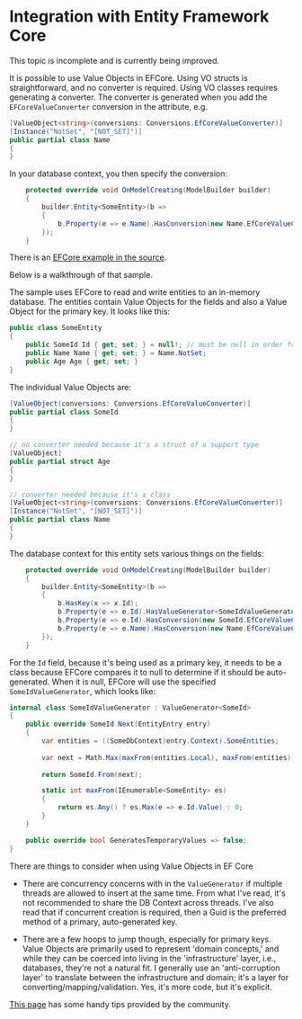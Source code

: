 # Integration with Entity Framework Core

<note>
This topic is incomplete and is currently being improved.
</note>

It is possible to use Value Objects in EFCore. Using VO structs is straightforward, and no converter is required. Using VO classes requires generating a converter.
The converter is generated when you add the `EFCoreValueConverter` conversion in the attribute, e.g.

```c#
[ValueObject<string>(conversions: Conversions.EfCoreValueConverter)]
[Instance("NotSet", "[NOT_SET]")]
public partial class Name
{
}
```

In your database context, you then specify the conversion:

```c#
    protected override void OnModelCreating(ModelBuilder builder)
    {
        builder.Entity<SomeEntity>(b =>
        {
            b.Property(e => e.Name).HasConversion(new Name.EfCoreValueConverter());
        });
    }
```

There is an [EFCore example in the source](https://github.com/SteveDunn/Vogen/tree/main/samples/Vogen.Examples/SerializationAndConversion/EFCore).

Below is a walkthrough of that sample.

The sample uses EFCore to read and write entities to an in-memory database. The entities contain Value Objects for the fields and also a Value Object for the primary key. It looks like this:

```c#
public class SomeEntity
{
    public SomeId Id { get; set; } = null!; // must be null in order for EF core to generate a value
    public Name Name { get; set; } = Name.NotSet;
    public Age Age { get; set; }
}
```

The individual Value Objects are:

```c#
[ValueObject(conversions: Conversions.EfCoreValueConverter)]
public partial class SomeId
{
}

// no converter needed because it's a struct of a support type
[ValueObject]
public partial struct Age
{
}

// converter needed because it's a class
[ValueObject<string>(conversions: Conversions.EfCoreValueConverter)]
[Instance("NotSet", "[NOT_SET]")]
public partial class Name
{
}
```

The database context for this entity sets various things on the fields:

```c#
    protected override void OnModelCreating(ModelBuilder builder)
    {
        builder.Entity<SomeEntity>(b =>
        {
            b.HasKey(x => x.Id);
            b.Property(e => e.Id).HasValueGenerator<SomeIdValueGenerator>();
            b.Property(e => e.Id).HasConversion(new SomeId.EfCoreValueConverter());
            b.Property(e => e.Name).HasConversion(new Name.EfCoreValueConverter());
        });
    }
```

For the `Id` field, because it's being used as a primary key, it needs to be a class because EFCore compares it to null to determine if it should be auto-generated. When it is null, EFCore will use the specified `SomeIdValueGenerator`, which looks like:



```c#
internal class SomeIdValueGenerator : ValueGenerator<SomeId>
{
    public override SomeId Next(EntityEntry entry)
    {
        var entities = ((SomeDbContext)entry.Context).SomeEntities;
        
        var next = Math.Max(maxFrom(entities.Local), maxFrom(entities)) + 1;
        
        return SomeId.From(next);

        static int maxFrom(IEnumerable<SomeEntity> es)
        {
            return es.Any() ? es.Max(e => e.Id.Value) : 0;
        }
    }

    public override bool GeneratesTemporaryValues => false;
}
```

There are things to consider when using Value Objects in EF Core

* There are concurrency concerns with in the `ValueGenerator` if multiple threads are allowed to insert at the same time. 
From what I've read, it's not recommended to share the DB Context across threads. 
 I've also read that if concurrent creation is required, 
 then a Guid is the preferred method of a primary, auto-generated key.

* There are a few hoops to jump though, especially for primary keys.
  Value Objects are primarily used to represent 'domain concepts,'
  and while they can be coerced into living in the 'infrastructure' layer, i.e., databases, they're not a natural fit.
 I generally use an 'anti-corruption layer' to translate between the infrastructure and domain;
  it's a layer for converting/mapping/validation.
  Yes, it's more code, but it's explicit.
  
<note title="Users' tips">
<a href="efcore-tips.md">This page</a> has some handy tips provided by the community.

</note>